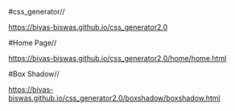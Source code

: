 #css_generator//

https://bivas-biswas.github.io/css_generator2.0

#Home Page//

https://bivas-biswas.github.io/css_generator2.0/home/home.html

#Box Shadow//

https://bivas-biswas.github.io/css_generator2.0/boxshadow/boxshadow.html
